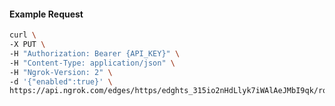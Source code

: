 <!-- Code generated for API Clients. DO NOT EDIT. -->

#### Example Request

```bash
curl \
-X PUT \
-H "Authorization: Bearer {API_KEY}" \
-H "Content-Type: application/json" \
-H "Ngrok-Version: 2" \
-d '{"enabled":true}' \
https://api.ngrok.com/edges/https/edghts_315io2nHdLlyk7iWAlAeJMbI9qk/routes/edghtsrt_315io5gx2SLwBWcZewqqthdQpg8/websocket_tcp_converter
```
